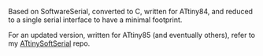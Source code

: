 Based on SoftwareSerial, converted to C, written for ATtiny84, and reduced to a 
single serial interface to have a minimal footprint.

For an updated version, written for ATtiny85 (and eventually others), refer to 
my [ATtinySoftSerial](https://github.com/shimniok/ATtinySoftSerial) repo.
